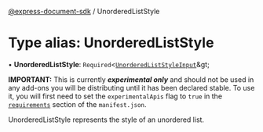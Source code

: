 [@express-document-sdk](../overview.md) / UnorderedListStyle

# Type alias: UnorderedListStyle

• **UnorderedListStyle**: `Required`&lt;[`UnorderedListStyleInput`](../interfaces/unordered-list-style-input.md)\&gt;

<InlineAlert slots="text" variant="warning"/>

**IMPORTANT:** This is currently ***experimental only*** and should not be used in any add-ons you will be distributing until it has been declared stable. To use it, you will first need to set the `experimentalApis` flag to `true` in the [`requirements`](../../../manifest/index.md#requirements) section of the `manifest.json`.

UnorderedListStyle represents the style of an unordered list.

